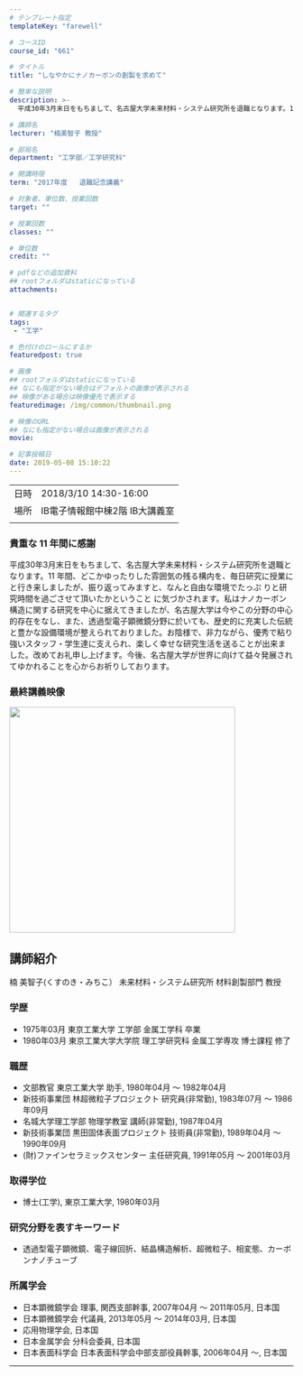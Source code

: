 ```yaml
---
# テンプレート指定
templateKey: "farewell"

# コースID
course_id: "661"

# タイトル
title: "しなやかにナノカーボンの創製を求めて"

# 簡単な説明
description: >-
  平成30年3月末日をもちまして、名古屋大学未来材料・システム研究所を退職となります。11 年間、どこかゆったりした雰囲気の残る構内を、毎日研究に授業にと行き来しましたが、振り返ってみますと、なんと自由な環境でたっぷ りと研究時間を過ごさせて頂いたかということ に気づかされます。私はナノカーボン構造に関する研究を中心に据えてきましたが、名古屋大学は今やこの分野の中心的存在を ....

# 講師名
lecturer: "楠美智子 教授"

# 部局名
department: "工学部／工学研究科"

# 開講時限
term: "2017年度	退職記念講義"

# 対象者、単位数、授業回数
target: ""

# 授業回数
classes: ""

# 単位数
credit: ""

# pdfなどの追加資料
## rootフォルダはstaticになっている
attachments:


# 関連するタグ
tags:
 - "工学"

# 色付けのロールにするか
featuredpost: true

# 画像
## rootフォルダはstaticになっている
## なにも指定がない場合はデフォルトの画像が表示される
## 映像がある場合は映像優先で表示する
featuredimage: /img/common/thumbnail.png

# 映像のURL
## なにも指定がない場合は画像が表示される
movie: 

# 記事投稿日
date: 2019-05-08 15:10:22
---
```


|   |   |
|---|---|
| 日時 | 2018/3/10  14:30-16:00 |
| 場所 | IB電子情報館中棟2階 IB大講義室 |
|   |   |





### 貴重な 11 年間に感謝

平成30年3月末日をもちまして、名古屋大学未来材料・システム研究所を退職となります。11 年間、どこかゆったりした雰囲気の残る構内を、毎日研究に授業にと行き来しましたが、振り返ってみますと、なんと自由な環境でたっぷ りと研究時間を過ごさせて頂いたかということ に気づかされます。私はナノカーボン構造に関する研究を中心に据えてきましたが、名古屋大学は今やこの分野の中心的存在をなし、また、透過型電子顕微鏡分野に於いても、歴史的に充実した伝統と豊かな設備環境が整えられておりました。お陰様で、非力ながら、優秀で粘り強いスタッフ・学生達に支えられ、楽しく幸せな研究生活を送ることが出来ました。改めてお礼申し上げます。今後、名古屋大学が世界に向けて益々発展されてゆかれることを心からお祈りしております。



### 最終講義映像

<a target="_blank" href="https://nuvideo.media.nagoya-u.ac.jp/embed/a93bd7b3da71440dfc5d723af0ada70b0b2bb498"><img width="400" src="http://nuvideo.media.nagoya-u.ac.jp/thumbs/4011/4437" alt=""></a>

</p>


## 講師紹介
楠 美智子(くすのき・みちこ） 未来材料・システム研究所 材料創製部門 教授

### 学歴
* 1975年03月  東京工業大学  工学部  金属工学科  卒業
* 1980年03月  東京工業大学大学院  理工学研究科  金属工学専攻  博士課程  修了

### 職歴
* 文部教官 東京工業大学 助手, 1980年04月 ～ 1982年04月
* 新技術事業団 林超微粒子プロジェクト 研究員(非常勤), 1983年07月 ～ 1986年09月
* 名城大学理工学部 物理学教室 講師(非常勤), 1987年04月
* 新技術事業団 黒田固体表面プロジェクト 技術員(非常勤), 1989年04月 ～ 1990年09月
* (財)ファインセラミックスセンター 主任研究員, 1991年05月 ～ 2001年03月

### 取得学位
* 博士(工学), 東京工業大学, 1980年03月

### 研究分野を表すキーワード
* 透過型電子顕微鏡、電子線回折、結晶構造解析、超微粒子、相変態、カーボンナノチューブ

### 所属学会
* 日本顕微鏡学会 理事, 関西支部幹事, 2007年04月 ～ 2011年05月, 日本国
* 日本顕微鏡学会 代議員, 2013年05月 ～ 2014年03月, 日本国
* 応用物理学会, 日本国
* 日本金属学会 分科会委員, 日本国
* 日本表面科学会 日本表面科学会中部支部役員幹事, 2006年04月 ～, 日本国



-----